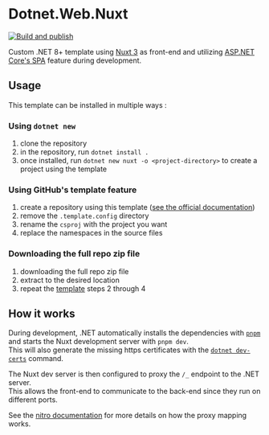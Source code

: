 # Dotnet.Web.Nuxt

[![Build and publish](https://github.com/julesrx/Dotnet.Web.Nuxt/actions/workflows/build-and-publish.yml/badge.svg)](https://github.com/julesrx/Dotnet.Web.Nuxt/actions/workflows/build-and-publish.yml)

Custom .NET 8+ template using [Nuxt 3](https://nuxt.com/) as front-end and utilizing [ASP.NET Core's SPA](https://learn.microsoft.com/en-us/aspnet/core/client-side/spa/intro) feature during development.

## Usage

This template can be installed in multiple ways :

### Using `dotnet new`

1. clone the repository
2. in the repository, run `dotnet install .`
3. once installed, run `dotnet new nuxt -o <project-directory>` to create a project using the template

### Using GitHub's template feature

1. create a repository using this template ([see the official documentation](https://docs.github.com/en/repositories/creating-and-managing-repositories/creating-a-repository-from-a-template))
2. remove the `.template.config` directory
3. rename the `csproj` with the project you want
4. replace the namespaces in the source files

### Downloading the full repo zip file

1. downloading the full repo zip file
2. extract to the desired location
3. repeat the [template](#using-githubs-template-feature) steps 2 through 4

## How it works

During development, .NET automatically installs the dependencies with [`pnpm`](https://pnpm.io/) and starts the Nuxt development server with `pnpm dev`.  
This will also generate the missing https certificates with the [`dotnet dev-certs`](https://learn.microsoft.com/en-us/dotnet/core/tools/dotnet-dev-certs) command.

The Nuxt dev server is then configured to proxy the `/_` endpoint to the .NET server.  
This allows the front-end to communicate to the back-end since they run on different ports.

See the [nitro documentation](https://nitro.unjs.io/config#devproxy) for more details on how the proxy mapping works.
